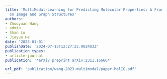 ```yaml
---
title: 'MultiModal-Learning for Predicting Molecular Properties: A Framework Based
  on Image and Graph Structures'
authors:
- Zhuoyuan Wang
- admin
- Shan Lu
- Jieyue He
date: '2023-01-01'
publishDate: '2024-07-15T12:27:25.902483Z'
publication_types:
- article-journal
publication: '*arXiv preprint arXiv:2311.16666*'

url_pdf: 'publication/wang-2023-multimodal/paper-MolIG.pdf'
---
```

